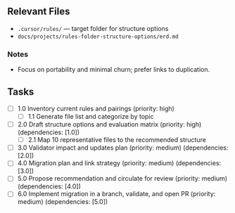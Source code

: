 ## Relevant Files

- `.cursor/rules/` — target folder for structure options
- `docs/projects/rules-folder-structure-options/erd.md`

### Notes

- Focus on portability and minimal churn; prefer links to duplication.

## Tasks

- [ ] 1.0 Inventory current rules and pairings (priority: high)
  - [ ] 1.1 Generate file list and categorize by topic
- [ ] 2.0 Draft structure options and evaluation matrix (priority: high) (dependencies: [1.0])
  - [ ] 2.1 Map 10 representative files to the recommended structure
- [ ] 3.0 Validator impact and updates plan (priority: medium) (dependencies: [2.0])
- [ ] 4.0 Migration plan and link strategy (priority: medium) (dependencies: [3.0])
- [ ] 5.0 Propose recommendation and circulate for review (priority: medium) (dependencies: [4.0])
- [ ] 6.0 Implement migration in a branch, validate, and open PR (priority: medium) (dependencies: [5.0])
